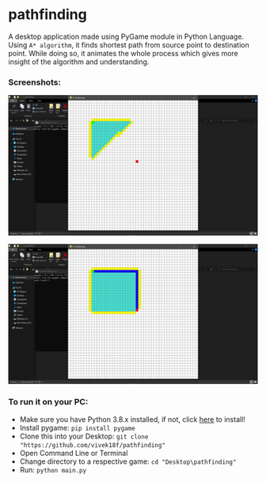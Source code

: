 # pathfinding
A desktop application made using PyGame module in Python Language. Using `A* algorithm`, it finds shortest path from source point to destination point.                              While doing so, it animates the whole process which gives more insight of the algorithm and understanding.

### Screenshots:

![1](https://github.com/vivek18f/pathfinding/blob/master/img/Pathfinding1.png)

![2](https://github.com/vivek18f/pathfinding/blob/master/img/Pathfinding2.png)

### To run it on your PC:
* Make sure you have Python 3.8.x installed, if not, click [here](https://www.python.org/downloads/) to install! 
* Install pygame: `pip install pygame`
* Clone this into your Desktop: `git clone "https://github.com/vivek18f/pathfinding"`
* Open Command Line or Terminal 
* Change directory to a respective game: `cd "Desktop\pathfinding"`
* Run: `python main.py`

